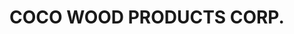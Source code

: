 ---
title: "COCO WOOD PRODUCTS CORP."
url: /silang/coco-wood-products-corp-maguyam/
shop: Großhandel
---